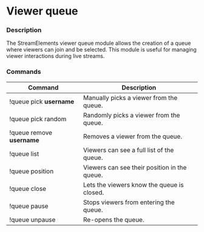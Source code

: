 # Viewer queue

### Description

The StreamElements viewer queue module allows the creation of a queue where viewers can join and be selected. This module is useful for managing viewer interactions during live streams.

### Commands

 Command | Description |
 --- | --- |
 !queue pick **username** | Manually picks a viewer from the queue. |
 !queue pick random | Randomly picks a viewer from the queue. |
 !queue remove **username** | Removes a viewer from the queue. |
 !queue list | Viewers can see a full list of the queue. |
 !queue position | Viewers can see their position in the queue. |
 !queue close | Lets the viewers know the queue is closed. |
 !queue pause | Stops viewers from entering the queue. |
 !queue unpause | Re-opens the queue. |
